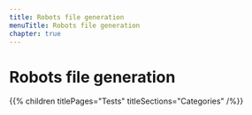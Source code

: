 ```yaml
---
title: Robots file generation
menuTitle: Robots file generation
chapter: true
---
```


# Robots file generation

{{% children titlePages="Tests" titleSections="Categories" /%}}

